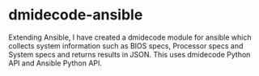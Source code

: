 # dmidecode-ansible
Extending Ansible, I have created a dmidecode module for ansible which collects system information such as BIOS specs, Processor specs and System specs and returns results in JSON. This uses dmidecode Python API and Ansible Python API.
